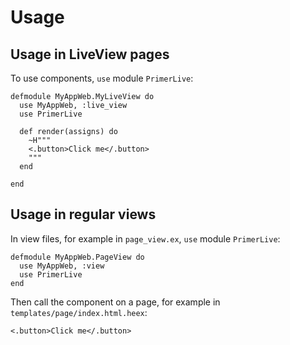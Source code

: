 # Usage

## Usage in LiveView pages

To use components, `use` module `PrimerLive`:

```
defmodule MyAppWeb.MyLiveView do
  use MyAppWeb, :live_view
  use PrimerLive

  def render(assigns) do
    ~H"""
    <.button>Click me</.button>
    """
  end

end
```

## Usage in regular views

In view files, for example in `page_view.ex`, `use` module `PrimerLive`:

```
defmodule MyAppWeb.PageView do
  use MyAppWeb, :view
  use PrimerLive
end
```

Then call the component on a page, for example in `templates/page/index.html.heex`:

```
<.button>Click me</.button>
```
